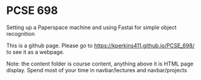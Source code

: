 # PCSE 698 
Setting up a Paperspace machine and using Fastai for simple object recognition

This is a github page.  Please go to https://kperkins411.github.io/PCSE_698/ to see it as a webpage.

Note: the content folder is course content, anything above it is HTML page display.  Spend most of your time in navbar/lectures and navbar/projects
